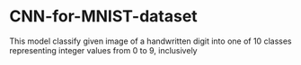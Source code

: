 # CNN-for-MNIST-dataset
This model classify given image of a handwritten digit into one of 10 classes representing integer values from 0 to 9, inclusively
